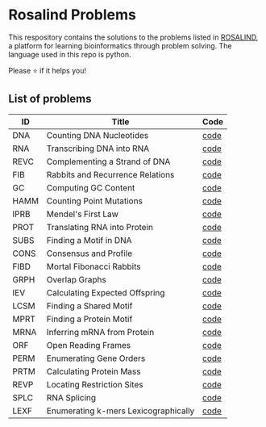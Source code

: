 # Rosalind Problems
This respository contains the solutions to the problems listed in [ROSALIND](https://rosalind.info/), a platform for learning bioinformatics through problem solving. The language used in this repo is python.

Please ⭐ if it helps you!


## List of problems

| ID    | Title                      | Code     |
| ----- | -------------------------- | -------- |
| DNA   | Counting DNA Nucleotides   | [code](https://github.com/lamonasapiens/rosalind-problems/blob/main/Bioinformatics%20Stronghold/DNA_Counting_DNA_nucleotides.py)  |
| RNA   | Transcribing DNA into RNA  | [code](https://github.com/lamonasapiens/rosalind-problems/blob/main/Bioinformatics%20Stronghold/RNA_Transcribing_DNA_into_RNA.py)  |
| REVC  | Complementing a Strand of DNA  | [code](https://github.com/lamonasapiens/rosalind-problems/blob/main/Bioinformatics%20Stronghold/REVC_Complementing_a_strand_of_DNA.py)  |
| FIB  | Rabbits and Recurrence Relations  | [code](https://github.com/lamonasapiens/rosalind-problems/blob/main/Bioinformatics%20Stronghold/FIB_Rabbits_and_Recurrence_Relations.py)  |
| GC  | Computing GC Content      | [code](https://github.com/lamonasapiens/rosalind-problems/blob/main/Bioinformatics%20Stronghold/GC_Computing_GC_Content.py)  |
| HAMM  | Counting Point Mutations  | [code](https://github.com/lamonasapiens/rosalind-problems/blob/main/Bioinformatics%20Stronghold/HAMM_Counting_Point_Mutations.py)  |
| IPRB  | Mendel's First Law      | [code](https://github.com/lamonasapiens/rosalind-problems/blob/main/Bioinformatics%20Stronghold/IPRB_Mendel's_First_Law.py)  |
| PROT  | Translating RNA into Protein  | [code](https://github.com/lamonasapiens/rosalind-problems/blob/main/Bioinformatics%20Stronghold/PROT_Translating_RNA_into_Protein.py)  |
| SUBS  | Finding a Motif in DNA  | [code](https://github.com/lamonasapiens/rosalind-problems/blob/main/Bioinformatics%20Stronghold/SUBS_Finding_a_Motif_in_DNA.py)  |
| CONS  | Consensus and Profile  | [code](https://github.com/lamonasapiens/rosalind-problems/blob/main/Bioinformatics%20Stronghold/CONS_Consensus_and_Profile.py)  |
| FIBD  | Mortal Fibonacci Rabbits  | [code](https://github.com/lamonasapiens/rosalind-problems/blob/main/Bioinformatics%20Stronghold/FIBD_Mortal_Fibonacci_Rabbits.py)  |
| GRPH  | Overlap Graphs  | [code](https://github.com/lamonasapiens/rosalind-problems/blob/main/Bioinformatics%20Stronghold/GRPH_Overlap_Graphs.py)  |
| IEV  | Calculating Expected Offspring  | [code](https://github.com/lamonasapiens/rosalind-problems/blob/main/Bioinformatics%20Stronghold/DNA_Counting_DNA_nucleotides.py)  |
| LCSM  | Finding a Shared Motif  | [code](https://github.com/lamonasapiens/rosalind-problems/blob/main/Bioinformatics%20Stronghold/IEV_Calculating_Expected_Offspring.py)  |
| MPRT  | Finding a Protein Motif  | [code](https://github.com/lamonasapiens/rosalind-problems/blob/main/Bioinformatics%20Stronghold/DNA_Counting_DNA_nucleotides.py)  |
| MRNA  | Inferring mRNA from Protein  | [code](https://github.com/lamonasapiens/rosalind-problems/blob/main/Bioinformatics%20Stronghold/MRNA_Inferring_mRNA_from_Protein.py)  |
| ORF  | Open Reading Frames  | [code](https://github.com/lamonasapiens/rosalind-problems/blob/main/Bioinformatics%20Stronghold/ORF_Open_Reading_Frames.py)  |
| PERM  | Enumerating Gene Orders  | [code](https://github.com/lamonasapiens/rosalind-problems/blob/main/Bioinformatics%20Stronghold/PERM_Enumerating_Gene_Orders.py)  |
| PRTM  | Calculating Protein Mass  | [code](https://github.com/lamonasapiens/rosalind-problems/blob/main/Bioinformatics%20Stronghold/PRTM_Calculating_Protein_Mass.py)  |
| REVP  | Locating Restriction Sites  | [code](https://github.com/lamonasapiens/rosalind-problems/blob/main/Bioinformatics%20Stronghold/REVP_Locating_Restriction_Sites.py)  |
| SPLC  | RNA Splicing  | [code](https://github.com/lamonasapiens/rosalind-problems/blob/main/Bioinformatics%20Stronghold/SPLC_RNA_Splicing.py)  |
| LEXF  | Enumerating k-mers Lexicographically  | [code](https://github.com/lamonasapiens/rosalind-problems/blob/main/Bioinformatics%20Stronghold/LEXF_Enumerating_k-mers_Lexicographically.py)  |

	


